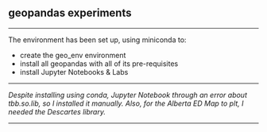 ## geopandas experiments ##

---
The environment has been set up, using miniconda to:
- create the geo_env environment
- install all geopandas with all of its pre-requisites
- install Jupyter Notebooks & Labs

---
*Despite installing using conda, Jupyter Notebook through an error about tbb.so.lib, so I installed it manually. Also, for the Alberta ED Map to plt, I needed the Descartes library.*

--- 
